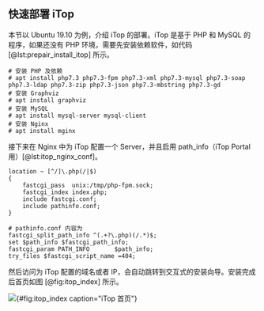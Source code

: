 ## 快速部署 iTop

本节以 Ubuntu 19.10 为例，介绍 iTop 的部署。iTop 是基于 PHP 和 MySQL 的程序，如果还没有 PHP 环境，需要先安装依赖软件，如代码 [@lst:prepair_install_itop] 所示。

```{#lst:prepair_install_itop .bash caption="安装 iTop 依赖软件"}
# 安装 PHP 及依赖
# apt install php7.3 php7.3-fpm php7.3-xml php7.3-mysql php7.3-soap php7.3-ldap php7.3-zip php7.3-json php7.3-mbstring php7.3-gd
# 安装 Graphviz
# apt install graphviz
# 安装 MySQL
# apt install mysql-server mysql-client
# 安装 Nginx
# apt install mginx
```

接下来在 Nginx 中为 iTop 配置一个 Server，并且启用 path_info（iTop Portal 用）[@lst:itop_nginx_conf]。

```{#lst:itop_nginx_conf .default caption="iTop Nginx 配置"}
location ~ [^/]\.php(/|$)
{
	fastcgi_pass  unix:/tmp/php-fpm.sock;
	fastcgi_index index.php;
	include fastcgi.conf;
	include pathinfo.conf;
}

# pathinfo.conf 内容为
fastcgi_split_path_info ^(.+?\.php)(/.*)$;
set $path_info $fastcgi_path_info;
fastcgi_param PATH_INFO       $path_info;
try_files $fastcgi_script_name =404;
```

然后访问为 iTop 配置的域名或者 IP，会自动跳转到交互式的安装向导。安装完成后首页如图 [@fig:itop_index] 所示。

![](images/itop.png){#fig:itop_index caption="iTop 首页"}